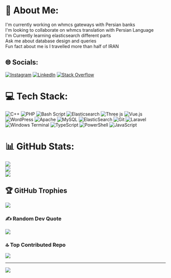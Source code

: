 # 💫 About Me:
I'm currently working on whmcs gateways with Persian banks<br>I'm looking to collaborate on whmcs translation with Persian Language<br>I'm Currently learning elasticsearch different parts<br>Ask me about database design and queries<br>Fun fact about me is I travelled more than half of IRAN


## 🌐 Socials:
[![Instagram](https://img.shields.io/badge/Instagram-%23E4405F.svg?logo=Instagram&logoColor=white)](https://instagram.com/mahdi.darvishiyan) [![LinkedIn](https://img.shields.io/badge/LinkedIn-%230077B5.svg?logo=linkedin&logoColor=white)](https://linkedin.com/in/mahdi-darvishiyan-020045135) [![Stack Overflow](https://img.shields.io/badge/-Stackoverflow-FE7A16?logo=stack-overflow&logoColor=white)](https://stackoverflow.com/users/10170821) 

# 💻 Tech Stack:
![C++](https://img.shields.io/badge/c++-%2300599C.svg?style=for-the-badge&logo=c%2B%2B&logoColor=white) ![PHP](https://img.shields.io/badge/php-%23777BB4.svg?style=for-the-badge&logo=php&logoColor=white) ![Bash Script](https://img.shields.io/badge/bash_script-%23121011.svg?style=for-the-badge&logo=gnu-bash&logoColor=white) ![Elasticsearch](https://img.shields.io/badge/elasticsearch-%230377CC.svg?style=for-the-badge&logo=elasticsearch&logoColor=white) ![Three js](https://img.shields.io/badge/threejs-black?style=for-the-badge&logo=three.js&logoColor=white) ![Vue.js](https://img.shields.io/badge/vue.js-%2335495e.svg?style=for-the-badge&logo=vuedotjs&logoColor=%234FC08D) ![WordPress](https://img.shields.io/badge/WordPress-%23117AC9.svg?style=for-the-badge&logo=WordPress&logoColor=white) ![Apache](https://img.shields.io/badge/apache-%23D42029.svg?style=for-the-badge&logo=apache&logoColor=white) ![MySQL](https://img.shields.io/badge/mysql-4479A1.svg?style=for-the-badge&logo=mysql&logoColor=white) ![ElasticSearch](https://img.shields.io/badge/-ElasticSearch-005571?style=for-the-badge&logo=elasticsearch) ![Git](https://img.shields.io/badge/git-%23F05033.svg?style=for-the-badge&logo=git&logoColor=white) ![Laravel](https://img.shields.io/badge/laravel-%23FF2D20.svg?style=for-the-badge&logo=laravel&logoColor=white) ![Windows Terminal](https://img.shields.io/badge/Windows%20Terminal-%234D4D4D.svg?style=for-the-badge&logo=windows-terminal&logoColor=white) ![TypeScript](https://img.shields.io/badge/typescript-%23007ACC.svg?style=for-the-badge&logo=typescript&logoColor=white) ![PowerShell](https://img.shields.io/badge/PowerShell-%235391FE.svg?style=for-the-badge&logo=powershell&logoColor=white) ![JavaScript](https://img.shields.io/badge/javascript-%23323330.svg?style=for-the-badge&logo=javascript&logoColor=%23F7DF1E)
# 📊 GitHub Stats:
![](https://github-readme-stats.vercel.app/api?username=darvishiyan-mahdi&theme=shadow_blue&hide_border=false&include_all_commits=true&count_private=true)<br/>
![](https://github-readme-streak-stats.herokuapp.com/?user=darvishiyan-mahdi&theme=shadow_blue&hide_border=false)<br/>
![](https://github-readme-stats.vercel.app/api/top-langs/?username=darvishiyan-mahdi&theme=shadow_blue&hide_border=false&include_all_commits=true&count_private=true&layout=compact)

## 🏆 GitHub Trophies
![](https://github-profile-trophy.vercel.app/?username=darvishiyan-mahdi&theme=radical&no-frame=false&no-bg=false&margin-w=4)

### ✍️ Random Dev Quote
![](https://quotes-github-readme.vercel.app/api?type=vetical&theme=radical)

### 🔝 Top Contributed Repo
![](https://github-contributor-stats.vercel.app/api?username=darvishiyan-mahdi&limit=5&theme=shadow_blue&combine_all_yearly_contributions=true)

---
[![](https://visitcount.itsvg.in/api?id=darvishiyan-mahdi&icon=2&color=1)](https://visitcount.itsvg.in)

<!-- Proudly created with GPRM ( https://gprm.itsvg.in ) -->
